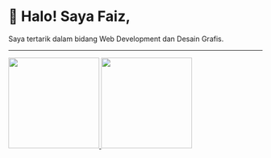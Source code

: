 <h1>👋 Halo! Saya Faiz,</h1>
Saya tertarik dalam bidang Web Development dan Desain Grafis.<br>

<hr>
<a href="https://github.com/faizbyp">
  <img height="180em" src="https://github-readme-stats-eight-theta.vercel.app/api?username=faizbyp&show_icons=true&theme=dark&include_all_commits=true&count_private=true">
  <img height="180em" src="https://github-readme-stats.vercel.app/api/top-langs/?username=faizbyp&langs_count=5&theme=dark">
</a>
